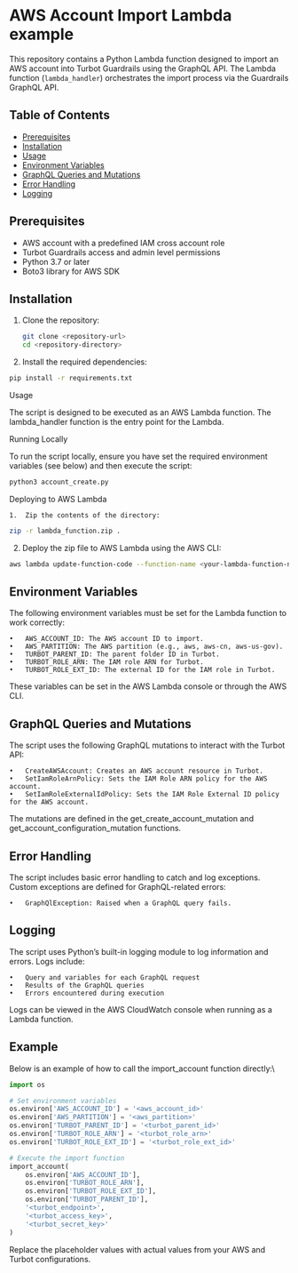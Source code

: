 # AWS Account Import Lambda example

This repository contains a Python Lambda function designed to import an AWS account into Turbot Guardrails using the GraphQL API. The Lambda function (`lambda_handler`) orchestrates the import process via the Guardrails GraphQL API.

## Table of Contents

- [Prerequisites](#prerequisites)
- [Installation](#installation)
- [Usage](#usage)
- [Environment Variables](#environment-variables)
- [GraphQL Queries and Mutations](#graphql-queries-and-mutations)
- [Error Handling](#error-handling)
- [Logging](#logging)

## Prerequisites

- AWS account with a predefined IAM cross account role
- Turbot Guardrails access and admin level permissions
- Python 3.7 or later
- Boto3 library for AWS SDK

## Installation

1. Clone the repository:

   ```sh
   git clone <repository-url>
   cd <repository-directory>


2. Install the required dependencies:

```sh
pip install -r requirements.txt
```

Usage

The script is designed to be executed as an AWS Lambda function. The lambda_handler function is the entry point for the Lambda.

Running Locally

To run the script locally, ensure you have set the required environment variables (see below) and then execute the script:

```sh
python3 account_create.py
```

Deploying to AWS Lambda

	1.	Zip the contents of the directory:

  ```sh
  zip -r lambda_function.zip .
  ```

  2.	Deploy the zip file to AWS Lambda using the AWS CLI:

  ```sh
  aws lambda update-function-code --function-name <your-lambda-function-name> --zip-file fileb://lambda_function.zip
  ```


## Environment Variables

The following environment variables must be set for the Lambda function to work correctly:

	•	AWS_ACCOUNT_ID: The AWS account ID to import.
	•	AWS_PARTITION: The AWS partition (e.g., aws, aws-cn, aws-us-gov).
	•	TURBOT_PARENT_ID: The parent folder ID in Turbot.
	•	TURBOT_ROLE_ARN: The IAM role ARN for Turbot.
	•	TURBOT_ROLE_EXT_ID: The external ID for the IAM role in Turbot.

These variables can be set in the AWS Lambda console or through the AWS CLI.

## GraphQL Queries and Mutations

The script uses the following GraphQL mutations to interact with the Turbot API:

	•	CreateAWSAccount: Creates an AWS account resource in Turbot.
	•	SetIamRoleArnPolicy: Sets the IAM Role ARN policy for the AWS account.
	•	SetIamRoleExternalIdPolicy: Sets the IAM Role External ID policy for the AWS account.

The mutations are defined in the get_create_account_mutation and get_account_configuration_mutation functions.

## Error Handling

The script includes basic error handling to catch and log exceptions. Custom exceptions are defined for GraphQL-related errors:

	•	GraphQlException: Raised when a GraphQL query fails.

## Logging

The script uses Python’s built-in logging module to log information and errors. Logs include:

	•	Query and variables for each GraphQL request
	•	Results of the GraphQL queries
	•	Errors encountered during execution

Logs can be viewed in the AWS CloudWatch console when running as a Lambda function.

## Example

Below is an example of how to call the import_account function directly:\

```python
import os

# Set environment variables
os.environ['AWS_ACCOUNT_ID'] = '<aws_account_id>'
os.environ['AWS_PARTITION'] = '<aws_partition>'
os.environ['TURBOT_PARENT_ID'] = '<turbot_parent_id>'
os.environ['TURBOT_ROLE_ARN'] = '<turbot_role_arn>'
os.environ['TURBOT_ROLE_EXT_ID'] = '<turbot_role_ext_id>'

# Execute the import function
import_account(
    os.environ['AWS_ACCOUNT_ID'],
    os.environ['TURBOT_ROLE_ARN'],
    os.environ['TURBOT_ROLE_EXT_ID'],
    os.environ['TURBOT_PARENT_ID'],
    '<turbot_endpoint>',
    '<turbot_access_key>',
    '<turbot_secret_key>'
)
```
Replace the placeholder values with actual values from your AWS and Turbot configurations.
